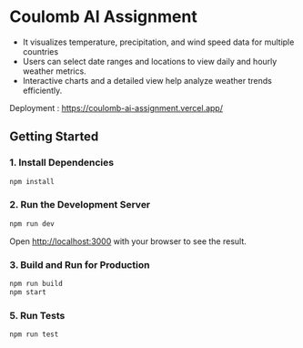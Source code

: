 # Coulomb AI Assignment
- It visualizes temperature, precipitation, and wind speed data for multiple countries
- Users can select date ranges and locations to view daily and hourly weather metrics.
- Interactive charts and a detailed view help analyze weather trends efficiently.

Deployment : https://coulomb-ai-assignment.vercel.app/
## Getting Started

### 1. Install Dependencies

```bash
npm install
```

### 2. Run the Development Server

```bash
npm run dev
```

Open [http://localhost:3000](http://localhost:3000) with your browser to see the result.

### 3. Build and Run for Production

```bash
npm run build
npm start
```

### 5. Run Tests

```bash
npm run test
```